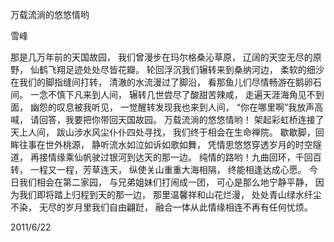 万载流淌的悠悠情哟

雪峰


那是几万年前的天国故园，
我们曾漫步在玛尔格桑沁草原，
辽阔的天空无尽的原野，
仙鹤飞翔足迹处处尽皆花瓣。
轮回浮沉我们辗转来到桑纳河边，
柔软的细沙在我们的脚指缝间打转，
清澈的水流漫过了脚沿，
看那鱼儿们尽情畅游在鹅卵石间。
一念不慎下凡来到人间，
辗转几世尝尽了酸甜苦辣咸，
走遍天涯海角见不到面，
幽怨的叹息被我听见，
一觉醒转发现我也来到人间，
“你在哪里啊”我放声高喊，
请回答，我要把你带回天国故园。
万载流淌的悠悠情哟！
架起彩虹桥连接了天上人间，
跋山涉水风尘仆仆四处寻找，
我们终于相会在生命禅院。
歇歇脚，回眸往事在世外桃源，
静听流水如泣如诉如歌如舞，
凭情思悠悠穿透岁月的时空隧道，
再接情缘乘仙帆驶过银河到达天的那一边。
纯情的路哟！九曲回环，千回百转，
一程又一程，芳草连天，
纵使关山重重大海相隔，
终能相逢达成心愿。
今日我们相会在第二家园，
与兄弟姐妹们打闹成一团，
可心是那么地宁静平静，
因为我们即将踏上归程到天的那一边，
那里温馨祥和山花烂漫，
处处青山绿水纤尘不染，
无尽的岁月里我们自由翩跹，
融合一体从此情缘相连不再有任何忧烦。

2011/6/22



